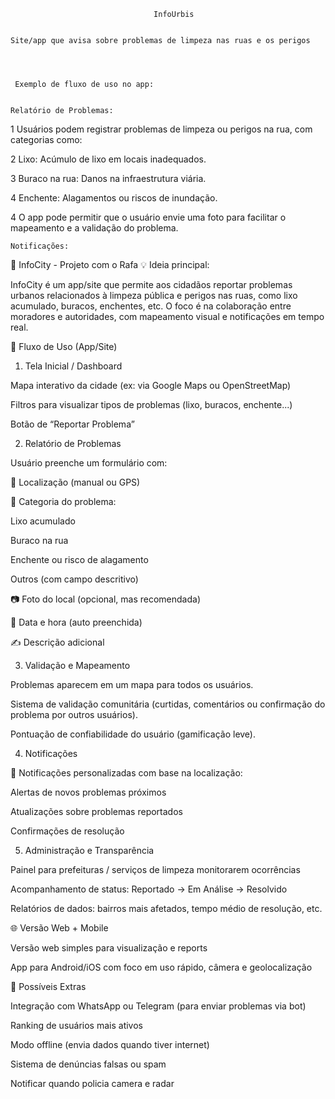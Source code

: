 	


									InfoUrbis


	Site/app que avisa sobre problemas de limpeza nas ruas e os perigos
	
	
	

	 Exemplo de fluxo de uso no app:
	

	Relatório de Problemas:

1 Usuários podem registrar problemas de limpeza ou perigos na rua, com categorias como:

2 Lixo: Acúmulo de lixo em locais inadequados.

3 Buraco na rua: Danos na infraestrutura viária.

4 Enchente: Alagamentos ou riscos de inundação.

4 O app pode permitir que o usuário envie uma foto para facilitar o mapeamento e a validação do problema.

	Notificações:

 			



🧠 InfoCity - Projeto com o Rafa
💡 Ideia principal:

InfoCity é um app/site que permite aos cidadãos reportar problemas urbanos relacionados à limpeza pública e perigos nas ruas, como lixo acumulado, buracos, enchentes, etc. O foco é na colaboração entre moradores e autoridades, com mapeamento visual e notificações em tempo real.

📲 Fluxo de Uso (App/Site)
1. Tela Inicial / Dashboard

Mapa interativo da cidade (ex: via Google Maps ou OpenStreetMap)

Filtros para visualizar tipos de problemas (lixo, buracos, enchente...)

Botão de “Reportar Problema”

2. Relatório de Problemas

Usuário preenche um formulário com:

📍 Localização (manual ou GPS)

📝 Categoria do problema:

Lixo acumulado

Buraco na rua

Enchente ou risco de alagamento

Outros (com campo descritivo)

📷 Foto do local (opcional, mas recomendada)

📆 Data e hora (auto preenchida)

✍️ Descrição adicional

3. Validação e Mapeamento

Problemas aparecem em um mapa para todos os usuários.

Sistema de validação comunitária (curtidas, comentários ou confirmação do problema por outros usuários).

Pontuação de confiabilidade do usuário (gamificação leve).

4. Notificações

🔔 Notificações personalizadas com base na localização:

Alertas de novos problemas próximos

Atualizações sobre problemas reportados

Confirmações de resolução

5. Administração e Transparência

Painel para prefeituras / serviços de limpeza monitorarem ocorrências

Acompanhamento de status: Reportado → Em Análise → Resolvido

Relatórios de dados: bairros mais afetados, tempo médio de resolução, etc.

🌐 Versão Web + Mobile

Versão web simples para visualização e reports

App para Android/iOS com foco em uso rápido, câmera e geolocalização

🚀 Possíveis Extras

Integração com WhatsApp ou Telegram (para enviar problemas via bot)

Ranking de usuários mais ativos

Modo offline (envia dados quando tiver internet)

Sistema de denúncias falsas ou spam

Notificar quando policia camera e radar 

